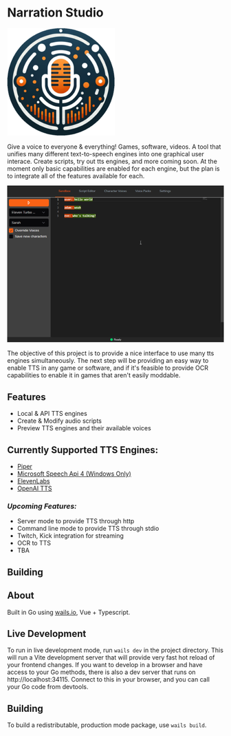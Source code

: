 # Narration Studio

<img height="250" src="https://raw.githubusercontent.com/phyce/Narration-Studio/refs/heads/main/frontend/src/assets/images/logo.png" width="250"/>

Give a voice to everyone & everything! Games, software, videos.
A tool that unifies many different text-to-speech engines into one graphical user interace. Create scripts, try out tts engines, and more coming soon.
At the moment only basic capabilities are enabled for each engine, but the plan is to integrate all of the features available for each.

![demo.png](demo.png)

The objective of this project is to provide a nice interface to use many tts engines simultaneously. The next step will be providing an easy way to enable TTS in any game or software,
and if it's feasible to provide OCR capabilities to enable it in games that aren't easily moddable.

## Features

* Local & API TTS engines
* Create & Modify audio scripts 
* Preview TTS engines and their available voices

## Currently Supported TTS Engines:

* [Piper](https://github.com/rhasspy/piper)
* [Microsoft Speech Api 4 (Windows Only)](https://en.wikipedia.org/wiki/Microsoft_Speech_API)
* [ElevenLabs](https://elevenlabs.io/docs/api-reference/text-to-speech)
* [OpenAI TTS](https://platform.openai.com/docs/guides/text-to-speech)

### _Upcoming Features:_
* Server mode to provide TTS through http
* Command line mode to provide TTS through stdio
* Twitch, Kick integration for streaming
* OCR to TTS
* TBA


## Building
## About

Built in Go using [wails.io](https://wails.io), Vue + Typescript.

## Live Development

To run in live development mode, run `wails dev` in the project directory. This will run a Vite development
server that will provide very fast hot reload of your frontend changes. If you want to develop in a browser
and have access to your Go methods, there is also a dev server that runs on http://localhost:34115. Connect
to this in your browser, and you can call your Go code from devtools.

## Building

To build a redistributable, production mode package, use `wails build`.

